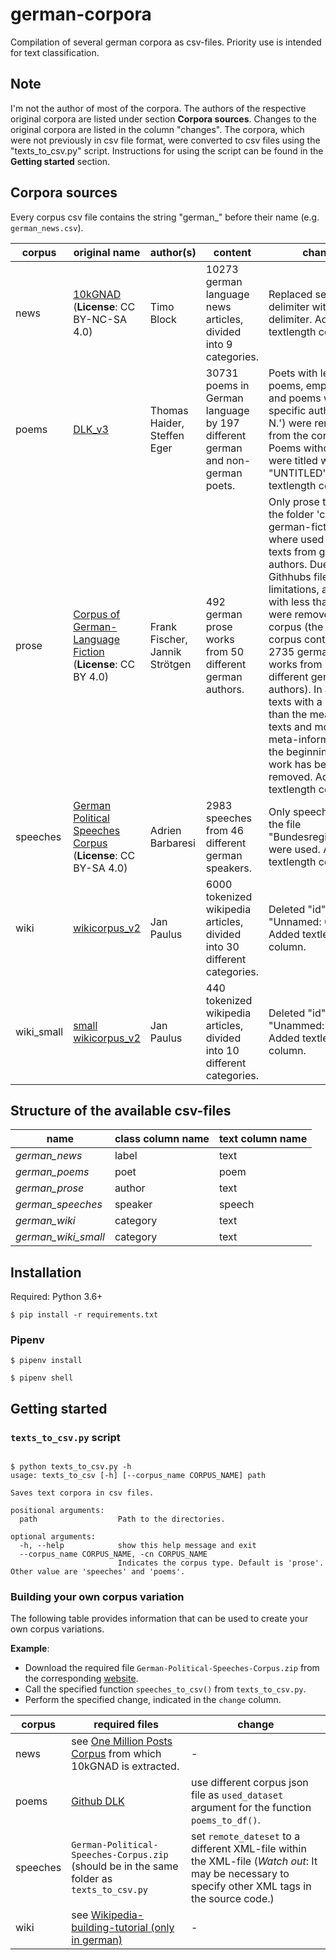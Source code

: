 # german-corpora
Compilation of several german corpora as csv-files. Priority use is intended for text classification.


## Note

I'm not the author of most of the corpora. The authors of the respective original corpora are listed under section **Corpora sources**. Changes to the original corpora are listed in the column "changes". The corpora, which were not previously in csv file format, were converted to csv files using the "texts_to_csv.py" script. Instructions for using the script can be found in the **Getting started** section.

## Corpora sources

Every corpus csv file contains the string "german_" before their name (e.g. `german_news.csv`).

| corpus | original name  | author(s) | content | changes |
| --- | --- | --- | --- | --- |
| news |  [10kGNAD](https://tblock.github.io/10kGNAD/) (**License**: CC BY-NC-SA 4.0) | Timo Block | 10273 german language news articles, divided into 9 categories. | Replaced semicolon delimiter with comma delimiter. Added textlength column.|
| poems | [DLK_v3](https://github.com/tnhaider/DLK) | Thomas Haider, Steffen Eger | 30731 poems in German language by 197 different german and non-german poets. | Poets with less than 6 poems, empty poems and poems without a specific author (= 'N. N.') were removed from the corpus. Poems without titles were titled with "UNTITLED". Added textlength column.|
| prose | [Corpus of German-Language Fiction](https://figshare.com/articles/Corpus_of_German-Language_Fiction_txt_/4524680/1) (**License**: CC BY 4.0)| Frank Fischer, Jannik Strötgen | 492 german prose works from 50 different german authors. | Only prose texts from the folder 'corpus-of-german-fiction-txt' where used i.e. only texts from german authors. Due to Githhubs file size limitations, authors with less than 6 works were removed from the corpus (the original corpus contained 2735 german prose works from 549 different german authors). In addition, texts with a length less than the mean of all texts and most of the meta-information at the beginning of each work has been removed. Added textlength column.|
| speeches | [German Political Speeches Corpus](https://adrien.barbaresi.eu/corpora/speeches/#data) (**License**: CC BY-SA 4.0) | Adrien Barbaresi | 2983 speeches from 46 different german speakers. | Only speeches from the file "Bundesregierung.xml" were used. Added textlength column.|
| wiki | [wikicorpus_v2](https://github.com/realjanpaulus/german_text_classification_nlp) | Jan Paulus | 6000 tokenized wikipedia articles, divided into 30 different categories. | Deleted "id" and "Unnamed: 0" column. Added textlength column.|
| wiki_small | [small wikicorpus_v2](https://github.com/realjanpaulus/german_text_classification_nlp) | Jan Paulus | 440 tokenized wikipedia articles, divided into 10 different categories. | Deleted "id" and "Unammed: 0" column. Added textlength column.|

## Structure of the available csv-files

| name | class column name | text column name |
| --- | --- | --- |
| *german_news* | label | text |
| *german_poems* | poet | poem |
| *german_prose* | author | text |
| *german_speeches* | speaker| speech |
| *german_wiki* | category | text |
| *german_wiki_small* | category | text |



## Installation

Required: Python 3.6+

`$ pip install -r requirements.txt`


### Pipenv

```
$ pipenv install

$ pipenv shell
```

## Getting started

### `texts_to_csv.py` script

```

$ python texts_to_csv.py -h
usage: texts_to_csv [-h] [--corpus_name CORPUS_NAME] path

Saves text corpora in csv files.

positional arguments:
  path                  Path to the directories.

optional arguments:
  -h, --help            show this help message and exit
  --corpus_name CORPUS_NAME, -cn CORPUS_NAME 
                        Indicates the corpus type. Default is 'prose'. Other value are 'speeches' and 'poems'.

```


### Building your own corpus variation

The following table provides information that can be used to create your own corpus variations.

**Example**: 
* Download the required file `German-Political-Speeches-Corpus.zip` from the corresponding [website](https://adrien.barbaresi.eu/corpora/speeches/#data). 
* Call the specified function `speeches_to_csv()` from `texts_to_csv.py`.
* Perform the specified change, indicated in the `change` column.

| corpus | required files | change |
| --- | --- | --- | 
| news | see [One Million Posts Corpus](https://ofai.github.io/million-post-corpus/) from which 10kGNAD is extracted. | - |
| poems | [Github DLK](https://github.com/tnhaider/DLK) | use different corpus json file as `used_dataset` argument for the function `poems_to_df()`. |
| speeches | `German-Political-Speeches-Corpus.zip` (should be in the same folder as `texts_to_csv.py` | set `remote_dateset` to a different XML-file within the XML-file (*Watch out*: It may be necessary to specify other XML tags in the source code.) |
| wiki | see [Wikipedia-building-tutorial (only in german)](https://github.com/realjanpaulus/german_text_classification_nlp/blob/master/tutorials/Zusatzkapitel%20-%20Wie%20baue%20ich%20mein%20eigenes%20Wikipediakorpus%3F.ipynb) | - |
